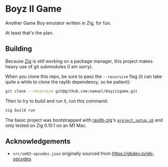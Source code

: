 # Boyz II Game

Another Game Boy emulator written in Zig, for fun.

At least that's the plan.

## Building

Because [Zig](https://ziglang.org) is still working on a package manager, this
project makes heavy use of git submodules (I am sorry).

When you clone this repo, be sure to pass the `--recursive` flag (it can take
quite a while to clone the raylib dependency, so be patient):

```sh
git clone --recursive git@github.com:namuol/boyziigame.git
```

Then to try to build and run it, run this command:

```sh
zig build run
```

The basic project was bootstrapped with
[raylib-zig](https://github.com/Not-Nik/raylib-zig)'s
[`project_setup.sh`](https://github.com/Not-Nik/raylib-zig/blob/1e06706bff87c39738b339eec90e8d20db2ba122/project_setup.sh)
and only tested on Zig 0.10.1 on an M1 Mac.

## Acknowledgements

- `src/sm83-opcodes.json` originally sourced from https://gbdev.io/gb-opcodes